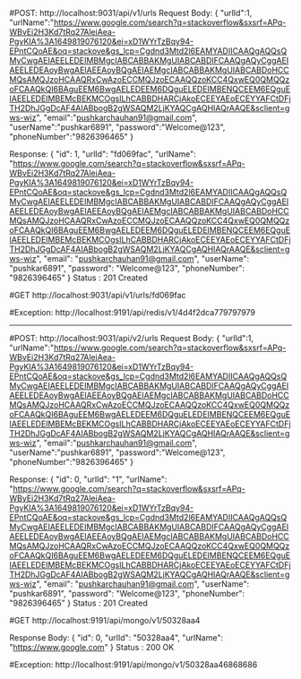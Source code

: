 #POST:
http://localhost:9031/api/v1/urls
Request Body:
{
"urlId":1,
"urlName":"https://www.google.com/search?q=stackoverflow&sxsrf=APq-WBvEi2H3Kd7tRq27AleiAea-PgyKIA%3A1649819076120&ei=xD1WYrTzBqy94-EPntCQoAE&oq=stackove&gs_lcp=Cgdnd3Mtd2l6EAMYADIICAAQgAQQsQMyCwgAEIAEELEDEIMBMgcIABCABBAKMgUIABCABDIFCAAQgAQyCggAEIAEELEDEAoyBwgAEIAEEAoyBQgAEIAEMgcIABCABBAKMgUIABCABDoHCCMQsAMQJzoHCAAQRxCwAzoECCMQJzoECAAQQzoKCC4QxwEQ0QMQQzoFCAAQkQI6BAguEEM6BwgAELEDEEM6DQguELEDEIMBENQCEEM6EQguEIAEELEDEIMBEMcBEKMCOgsILhCABBDHARCjAkoECEEYAEoECEYYAFCtDFjTH2DhJGgDcAF4AIABbogB2gWSAQM2LjKYAQCgAQHIAQrAAQE&sclient=gws-wiz",
"email":"pushkarchauhan91@gmail.com",
"userName":"pushkar6891",
"password":"Welcome@123",
"phoneNumber":"9826396465"
}

Response:
{
"id": 1,
"urlId": "fd069fac",
"urlName": "https://www.google.com/search?q=stackoverflow&sxsrf=APq-WBvEi2H3Kd7tRq27AleiAea-PgyKIA%3A1649819076120&ei=xD1WYrTzBqy94-EPntCQoAE&oq=stackove&gs_lcp=Cgdnd3Mtd2l6EAMYADIICAAQgAQQsQMyCwgAEIAEELEDEIMBMgcIABCABBAKMgUIABCABDIFCAAQgAQyCggAEIAEELEDEAoyBwgAEIAEEAoyBQgAEIAEMgcIABCABBAKMgUIABCABDoHCCMQsAMQJzoHCAAQRxCwAzoECCMQJzoECAAQQzoKCC4QxwEQ0QMQQzoFCAAQkQI6BAguEEM6BwgAELEDEEM6DQguELEDEIMBENQCEEM6EQguEIAEELEDEIMBEMcBEKMCOgsILhCABBDHARCjAkoECEEYAEoECEYYAFCtDFjTH2DhJGgDcAF4AIABbogB2gWSAQM2LjKYAQCgAQHIAQrAAQE&sclient=gws-wiz",
"email": "pushkarchauhan91@gmail.com",
"userName": "pushkar6891",
"password": "Welcome@123",
"phoneNumber": "9826396465"
}
Status : 201 Created

#GET
http://localhost:9031/api/v1/urls/fd069fac

#Exception:
http://localhost:9191/api/redis/v1/4d4f2dca779797979

---------------------------------------------------------------------

#POST:
http://localhost:9031/api/v2/urls
Request Body:
{
"urlId":1,
"urlName":"https://www.google.com/search?q=stackoverflow&sxsrf=APq-WBvEi2H3Kd7tRq27AleiAea-PgyKIA%3A1649819076120&ei=xD1WYrTzBqy94-EPntCQoAE&oq=stackove&gs_lcp=Cgdnd3Mtd2l6EAMYADIICAAQgAQQsQMyCwgAEIAEELEDEIMBMgcIABCABBAKMgUIABCABDIFCAAQgAQyCggAEIAEELEDEAoyBwgAEIAEEAoyBQgAEIAEMgcIABCABBAKMgUIABCABDoHCCMQsAMQJzoHCAAQRxCwAzoECCMQJzoECAAQQzoKCC4QxwEQ0QMQQzoFCAAQkQI6BAguEEM6BwgAELEDEEM6DQguELEDEIMBENQCEEM6EQguEIAEELEDEIMBEMcBEKMCOgsILhCABBDHARCjAkoECEEYAEoECEYYAFCtDFjTH2DhJGgDcAF4AIABbogB2gWSAQM2LjKYAQCgAQHIAQrAAQE&sclient=gws-wiz",
"email":"pushkarchauhan91@gmail.com",
"userName":"pushkar6891",
"password":"Welcome@123",
"phoneNumber":"9826396465"
}

Response:
{
"id": 0,
"urlId": "1",
"urlName": "https://www.google.com/search?q=stackoverflow&sxsrf=APq-WBvEi2H3Kd7tRq27AleiAea-PgyKIA%3A1649819076120&ei=xD1WYrTzBqy94-EPntCQoAE&oq=stackove&gs_lcp=Cgdnd3Mtd2l6EAMYADIICAAQgAQQsQMyCwgAEIAEELEDEIMBMgcIABCABBAKMgUIABCABDIFCAAQgAQyCggAEIAEELEDEAoyBwgAEIAEEAoyBQgAEIAEMgcIABCABBAKMgUIABCABDoHCCMQsAMQJzoHCAAQRxCwAzoECCMQJzoECAAQQzoKCC4QxwEQ0QMQQzoFCAAQkQI6BAguEEM6BwgAELEDEEM6DQguELEDEIMBENQCEEM6EQguEIAEELEDEIMBEMcBEKMCOgsILhCABBDHARCjAkoECEEYAEoECEYYAFCtDFjTH2DhJGgDcAF4AIABbogB2gWSAQM2LjKYAQCgAQHIAQrAAQE&sclient=gws-wiz",
"email": "pushkarchauhan91@gmail.com",
"userName": "pushkar6891",
"password": "Welcome@123",
"phoneNumber": "9826396465"
}
Status : 201 Created

#GET
http://localhost:9191/api/mongo/v1/50328aa4

Response Body:
{
"id": 0,
"urlId": "50328aa4",
"urlName": "https://www.google.com"
}
Status : 200 OK

#Exception:
http://localhost:9191/api/mongo/v1/50328aa46868686